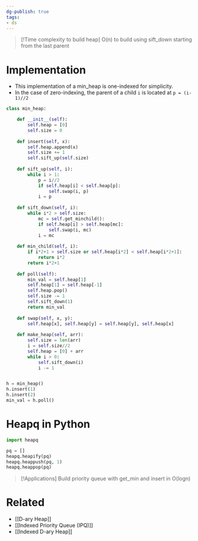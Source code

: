 ```yaml
---
dg-publish: true
tags:
- ds
---
```


>[!Time complexity to build heap]
>O(n) to build using sift_down starting from the last parent

# Implementation

- This implementation of a min_heap is one-indexed for simplicity.
- In the case of zero-indexing, the parent of a child `i` is located at `p = (i-1)//2`

```python
class min_heap:

	def __init__(self):
		self.heap = [0]
		self.size = 0
		
	def insert(self, x):
		self.heap.append(x)
		self.size += 1
		self.sift_up(self.size)
		
	def sift_up(self, i):
		while i > 1:
			p = i//2
			if self.heap[i] < self.heap[p]:
				self.swap(i, p)
			i = p
			
	def sift_down(self, i):
		while i*2 > self.size:
			mc = self.get_minchild():
			if self.heap[i] > self.heap[mc]:
				self.swap(i, mc)
			i = mc
			
	def min_child(self, i):
		if i*2+1 > self.size or self.heap[i*2] < self.heap[i*2+1]:
			return i*2
		return i*2+1
		
	def poll(self):
		min_val = self.heap[1]
		self.heap[1] = self.heap[-1]
		self.heap.pop()
		self.size -= 1
		self.sift_down(1)
		return min_val
			
	def swap(self, x, y):
		self.heap[x], self.heap[y] = self.heap[y], self.heap[x]
		
	def make_heap(self, arr):
		self.size = len(arr)
		i = self.size//2
		self.heap = [0] + arr
		while i > 0:
			self.sift_down(i)
			i -= 1


h = min_heap()
h.insert(1)
h.insert(2)
min_val = h.poll()

```

# Heapq in Python

```python
import heapq

pq = []
heapq.heapify(pq)
heapq.heappush(pq, 1)
heapq.heappop(pq)
```

>[!Applications]
>Build priority queue with get_min and insert in O(logn)


# Related
- [[D-ary Heap]]
- [[Indexed Priority Queue (IPQ)]]
- [[Indexed D-ary Heap]]